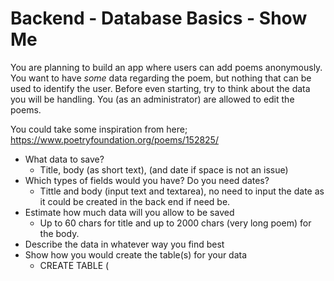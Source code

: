 # Backend - Database Basics - Show Me

You are planning to build an app where users can add poems anonymously. You want to have _some_ data regarding the poem, but nothing that can be used to identify the user. Before even starting, try to think about the data you will be handling. You (as an administrator) are allowed to edit the poems.

You could take some inspiration from here; https://www.poetryfoundation.org/poems/152825/

- What data to save? 
    - Title, body (as short text), (and date if space is not an issue)
- Which types of fields would you have? Do you need dates? 
    - Tittle and body (input text and textarea), no need to input the date as it could be created in the back end if need be.
- Estimate how much data will you allow to be saved 
    - Up to 60 chars for title and up to 2000 chars (very long poem) for the body.
- Describe the data in whatever way you find best
- Show how you would create the table(s) for your data
    - CREATE TABLE <name> (<title> <varchar>(50),<body> <varchar>(2000),<date> <varchar>(16),<published> <bool>);
- Add Value:
    - INSERT INTO <name> VALUES('Poem title', 'Poem body', '16-08-2021', 'False');